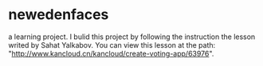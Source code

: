 # newedenfaces
a learning project.
I bulid this project by following the instruction the lesson writed by Sahat Yalkabov. You can view this lesson at the path: "http://www.kancloud.cn/kancloud/create-voting-app/63976".
